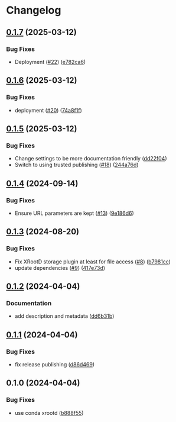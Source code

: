 # Changelog

## [0.1.7](https://github.com/snakemake/snakemake-storage-plugin-xrootd/compare/v0.1.6...v0.1.7) (2025-03-12)


### Bug Fixes

* Deployment ([#22](https://github.com/snakemake/snakemake-storage-plugin-xrootd/issues/22)) ([e782ca6](https://github.com/snakemake/snakemake-storage-plugin-xrootd/commit/e782ca646c08e943db4534abcbff304abd568543))

## [0.1.6](https://github.com/snakemake/snakemake-storage-plugin-xrootd/compare/v0.1.5...v0.1.6) (2025-03-12)


### Bug Fixes

* deployment ([#20](https://github.com/snakemake/snakemake-storage-plugin-xrootd/issues/20)) ([74a8f1f](https://github.com/snakemake/snakemake-storage-plugin-xrootd/commit/74a8f1f9947843ac5abd0dab57c6a86f2770c33e))

## [0.1.5](https://github.com/snakemake/snakemake-storage-plugin-xrootd/compare/v0.1.4...v0.1.5) (2025-03-12)


### Bug Fixes

* Change settings to be more documentation friendly ([dd22f04](https://github.com/snakemake/snakemake-storage-plugin-xrootd/commit/dd22f04a9d8ce0fb73bc225fea5b6ba51e1eb348))
* Switch to using trusted publishing ([#18](https://github.com/snakemake/snakemake-storage-plugin-xrootd/issues/18)) ([244a76d](https://github.com/snakemake/snakemake-storage-plugin-xrootd/commit/244a76dc889ff66e5f3b3324f694e4ba4304efe3))

## [0.1.4](https://github.com/snakemake/snakemake-storage-plugin-xrootd/compare/v0.1.3...v0.1.4) (2024-09-14)


### Bug Fixes

* Ensure URL parameters are kept ([#13](https://github.com/snakemake/snakemake-storage-plugin-xrootd/issues/13)) ([9e186d6](https://github.com/snakemake/snakemake-storage-plugin-xrootd/commit/9e186d6453cda0434aff8008af976f5573cee413))

## [0.1.3](https://github.com/snakemake/snakemake-storage-plugin-xrootd/compare/v0.1.2...v0.1.3) (2024-08-20)


### Bug Fixes

* Fix XRootD storage plugin at least for file access ([#8](https://github.com/snakemake/snakemake-storage-plugin-xrootd/issues/8)) ([b7981cc](https://github.com/snakemake/snakemake-storage-plugin-xrootd/commit/b7981cc9bd3119e2bc3d519665151408a7255e92))
* update dependencies ([#9](https://github.com/snakemake/snakemake-storage-plugin-xrootd/issues/9)) ([417e73d](https://github.com/snakemake/snakemake-storage-plugin-xrootd/commit/417e73d808ede10b9fe819774254e51763b22aa0))

## [0.1.2](https://github.com/snakemake/snakemake-storage-plugin-xrootd/compare/v0.1.1...v0.1.2) (2024-04-04)


### Documentation

* add description and metadata ([dd6b31b](https://github.com/snakemake/snakemake-storage-plugin-xrootd/commit/dd6b31b99117307f52646848c3e8315ce3d24b88))

## [0.1.1](https://github.com/snakemake/snakemake-storage-plugin-xrootd/compare/v0.1.0...v0.1.1) (2024-04-04)


### Bug Fixes

* fix release publishing ([d86d469](https://github.com/snakemake/snakemake-storage-plugin-xrootd/commit/d86d469f85abdb11ada98d3ca75e287258bacb6a))

## 0.1.0 (2024-04-04)


### Bug Fixes

* use conda xrootd ([b888f55](https://github.com/snakemake/snakemake-storage-plugin-xrootd/commit/b888f5550ec0baccddc4eb95a8f2c557805266c9))

